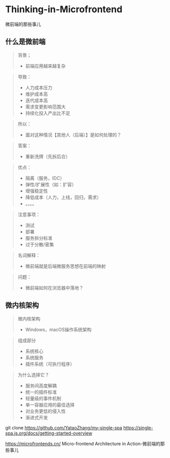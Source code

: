 # Thinking-in-Microfrontend

微前端的那些事儿

## 什么是微前端

> 背景；
> - 前端应用越来越复杂

> 导致：
> - 人力成本压力
> - 维护成本高
> - 迭代成本高
> - 需求变更影响范围大
> - 持续化投入产出比不足

> 所以：
> - 面对这种情况【其他人（后端）】是如何处理的？

> 答案：
> - 重新洗牌（先拆后合）

> 优点：
> - 隔离（服务，IDC）
> - 弹性/扩展性（如：扩容）
> - 增强稳定性
> - 降低成本（人力，上线，回归，需求）
> - 。。。。

> 注意事项：
> - 测试
> - 部署
> - 服务拆分标准
> - 过于分散/密集

> 名词解释：
> - 微前端就是后端微服务思想在前端的映射

> 问题：
> - 微前端如何在浏览器中落地？

## 微内核架构

> 微内核架构
> - Windows，macOS操作系统架构

> 组成部分
> - 系统核心
> - 系统服务
> - 插件系统（可执行程序）

> 为什么选择它？
> - 服务间高度解耦
> - 统一的插件标准
> - 轻量级的事件机制
> - 单一容器应用的最佳选择
> - 对业务更低的侵入性
> - 渐进式开发

git clone https://github.com/YataoZhang/my-single-spa
https://single-spa.js.org/docs/getting-started-overview

https://microfrontends.cn/ 
Micro-frontend Architecture in Action-微前端的那些事儿
